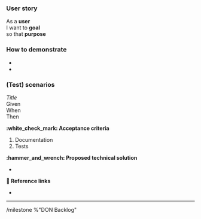 ### User story

As a **user**
<br>I want to **goal**
<br>so that **purpose**

### How to demonstrate
*
*

### (Test) scenarios
*Title*<BR>
Given <BR>
When <BR>
Then <BR>


**:white\_check\_mark: Acceptance criteria**

1. Documentation
1. Tests

**:hammer\_and\_wrench: Proposed technical solution**

*

**:link: Reference links**

* 

---
/milestone %"DON Backlog" 
